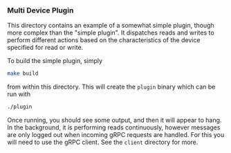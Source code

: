 ### Multi Device Plugin

This directory contains an example of a somewhat simple plugin, though more
complex than the "simple plugin". It dispatches reads and writes to perform
different actions based on the characteristics of the device specified for
read or write. 

To build the simple plugin, simply
```bash
make build
```
from within this directory. This will create the `plugin` binary which can be
run with
```bash
./plugin
```

Once running, you should see some output, and then it will appear to hang. In
the background, it is performing reads continuously, however messages are only
logged out when incoming gRPC requests are handled. For this you will need to 
use the gRPC client. See the `client` directory for more.